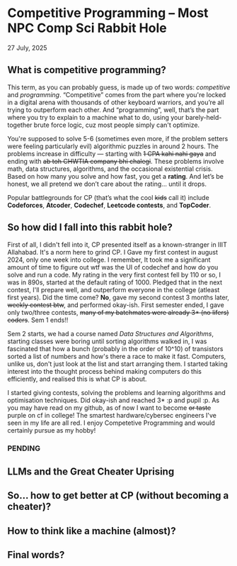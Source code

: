 # Competitive Programming – Most NPC Comp Sci Rabbit Hole  
27 July, 2025

## What is competitive programming?

This term, as you can probably guess, is made up of two words: *competitive* and *programming*. “Competitive” comes from the part where you're locked in a digital arena with thousands of other keyboard warriors, and you’re all trying to outperform each other. And “programming”, well, that’s the part where you try to explain to a machine what to do, using your barely-held-together brute force logic, cuz most people simply can't optimize.

You're supposed to solve 5-6 (sometimes even more, if the problem setters were feeling particularly evil) algorithmic puzzles in around 2 hours. The problems increase in difficulty — starting with ~~1 CPA kahi nahi gaya~~ and ending with ~~ab toh CHWTIA company bhi chalegi~~. These problems involve math, data structures, algorithms, and the occasional existential crisis. Based on how many you solve and how fast, you get a **rating**. And let’s be honest, we all pretend we don’t care about the rating... until it drops.

Popular battlegrounds for CP (that’s what the cool ~~kids~~ call it) include **Codeforces**, **Atcoder**, **Codechef**, **Leetcode contests**, and **TopCoder**.


## So how did I fall into this rabbit hole?

First of all, I didn't fell into it, CP presented itself as a known-stranger in IIIT Allahabad. It's a norm here to grind CP. I Gave my first contest in august 2024, only one week into college. I remember, It took me a significant amount of time to figure out wtf was the UI of codechef and how do you solve and run a code. My rating in the very first contest fell by 110 or so, I was in 890s, started at the default rating of 1000. Pledged that in the next contest, I'll prepare well, and outperform everyone in the college (atleast first years). Did the time come? **No**, gave my second contest 3 months later, ~~weekly contest btw~~, and performed okay-ish. First semester ended, I gave only two/three contests, ~~many of my batchmates were already 3* (no lifers) coders~~. Sem 1 ends!!

Sem 2 starts, we had a course named *Data Structures and Algorithms*, starting classes were boring until sorting algorithms walked in, I was fascinated that how a bunch (probably in the order of 10^10) of transistors sorted a list of numbers and how's there a race to make it fast. Computers, unlike us, don't just look at the list and start arranging them. I started taking interest into the thought process behind making computers do this efficiently, and realised this is what CP is about. 

I started giving contests, solving the problems and learning algorithms and optimisation techniques. Did okay-ish and reached 3* :p and pupil :p. As you may have read on my github, as of now I want to become ~~or taste~~ purple on cf in college! The smartest hardware/cybersec engineers I've seen in my life are all red. I enjoy Competetive Programming and would certainly pursue as my hobby!

### PENDING
## LLMs and the Great Cheater Uprising
## So... how to get better at CP (without becoming a cheater)?
## How to think like a machine (almost)?
## Final words?